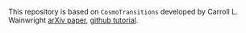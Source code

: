 This repository is based on `CosmoTransitions` developed by Carroll L. Wainwright [arXiv paper](https://arxiv.org/pdf/1109.4189.pdf), [github tutorial](https://clwainwright.github.io/CosmoTransitions/).
